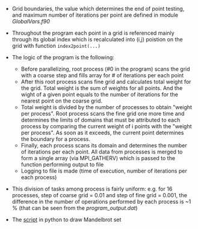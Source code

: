 - Grid boundaries, the value which determines the end of point testing, and maximum number of iterations per point are defined in module _GlobalVars.f90_
- Throughout the program each point in a grid is referenced mainly through its global index which is recalculated into (i,j) poistion on the grid with function `index2point(...)`

- The logic of the program is the following:
  - Before parallelizing, root process (#0 in the program) scans the grid with a coarse step and fills array for # of iterations per each point
  - After this root process scans fine grid and calculates total weight for the grid. Total weight is the sum of weights for all points. And the wight of a given point equals to the number of iterations for the nearest point on the coarse grid.
  - Total weight is divided by the number of processes to obtain "weight per process". Root process scans the fine grid one more time and determines the limits of domains that must be attributed to each process by comparing the current weight of i points with the "weight per process". As soon as it exceeds, the current point determines the boundary for a process.
  - Finally, each process scans its domain and determines the number of iterations per each point. All data from processes is merged to form a single array (via MPI_GATHERV) which is passed to the function performing output to file
  - Logging to file is made (time of execution, number of iterations per each process)

- This division of tasks among process is fairly uniform: e.g. for 16 processes, step of coarse grid = 0.01 and step of fine grid = 0.001, the difference in the number of operations performed by each process is ~1 % (that can be seen from the _program_output.dat_)

- The [script](https://colab.research.google.com/drive/1wOJS__zrkOwJ6hAYOHo74vvqNVbHQov7?usp=sharing) in python to draw Mandelbrot set
